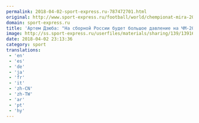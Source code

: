 ```yaml
---
permalink: 2018-04-02-sport-express.ru-787472701.html
original: http://www.sport-express.ru/football/world/chempionat-mira-2018/news/artem-dzyuba-na-sbornoy-rossii-budet-bolshoe-davlenie-na-chm-2018-potomu-chto-my-v-lyuboy-moment-mozhem-uchudit-1391601/
domain: sport-express.ru
title: 'Артем Дзюба: "На сборной России будет большое давление на ЧМ-2018, потому что мы в любой момент можем учудить"'
image: http://ss.sport-express.ru/userfiles/materials/sharing/139/1391601.jpg
date: 2018-04-02 23:13:36
category: sport
translations: 
 - 'en'
 - 'es'
 - 'de'
 - 'ja'
 - 'fr'
 - 'it'
 - 'zh-CN'
 - 'zh-TW'
 - 'ar'
 - 'pt'
 - 'hy'
---
```


